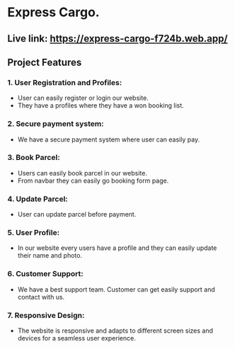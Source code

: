 
# Express Cargo.
## Live link: https://express-cargo-f724b.web.app/
## Project Features

### 1. User Registration and Profiles:
- User can easily register or login our website.
- They have a profiles where they have a won booking list.
### 2. Secure payment system:
 - We have a secure payment system where user can easily pay.

 ### 3. Book Parcel: 
 - Users can easily book parcel in our website.
 - From navbar they can easily go booking form page.
 ### 4. Update Parcel:
 - User can update parcel before payment.
 

 ### 5. User Profile:
 - In our website every users have a profile and they can easily update their name and photo. 



 ### 6. Customer Support:
 - We have a best support team. Customer can get easily support and contact with us. 


 ### 7. Responsive Design:
 - The website is responsive and adapts to different screen sizes and devices for a seamless user experience.


